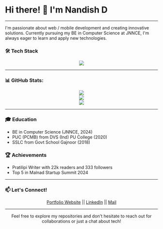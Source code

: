 # Hi there! 👋 I'm Nandish D
---


I'm passionate about web / mobile development and creating innovative solutions. Currently pursuing my BE in Computer Science at JNNCE, I'm always eager to learn and apply new technologies.

### 🛠 Tech Stack


<p align="center">
  <a href="https://skillicons.dev">
    <img src="https://skillicons.dev/icons?i=java,python,kotlin,html,css,js,express,react,mysql,firebase,git,github,figma" />
  </a>
</p>

---
### 📊 GitHub Stats:


<div align="center">

![](https://github-readme-stats.vercel.app/api?username=NandishNaik01&theme=dark&hide_border=false&include_all_commits=false&count_private=false)<br/>
![](https://github-readme-streak-stats.herokuapp.com/?user=NandishNaik01&theme=dark&hide_border=false)<br/>
![](https://github-readme-stats.vercel.app/api/top-langs/?username=NandishNaik01&theme=dark&hide_border=false&include_all_commits=false&count_private=false&layout=compact)
</div>

---

### 🎓 Education

- BE in Computer Science (JNNCE, 2024)
- PUC (PCMB) from DVS (Ind) PU College (2020)
- SSLC from Govt School Gajnoor (2018)

### 🏆 Achievements

- Pratilipi Writer with 22k readers and 333 followers
- Top 5 in Malnad Startup Summit 2024

---
### 📫 Let's Connect!


  <p align = "center">
    <a href="https://nandishnaik.netlify.app/">Portfolio Website</a> || 
    <a href="http://www.linkedin.com/in/nandish-d-naik-39a785257">LinkedIn</a> ||
    <a href="naik.nandishd@gmail.com">Mail</a>
  </p>


---
<p align = "center">Feel free to explore my repositories and don't hesitate to reach out for collaborations or just a chat about tech! </p>





